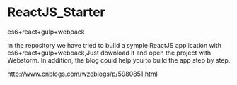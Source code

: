 # ReactJS_Starter
es6+react+gulp+webpack

In the repository we have tried to bulid a symple ReactJS application with es6+react+gulp+webpack,Just download it and open the project with Webstorm. 
In addition, the blog could help you to build the app step by step.

http://www.cnblogs.com/wzcblogs/p/5980851.html
